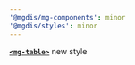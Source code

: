 ```yaml
---
'@mgdis/mg-components': minor
'@mgdis/styles': minor
---
```


[**`<mg-table>`**](http://core.pages.mgdis.fr/core-ui/core-ui/storybook/?path=/docs/molecules-mg-table--docs) new style
